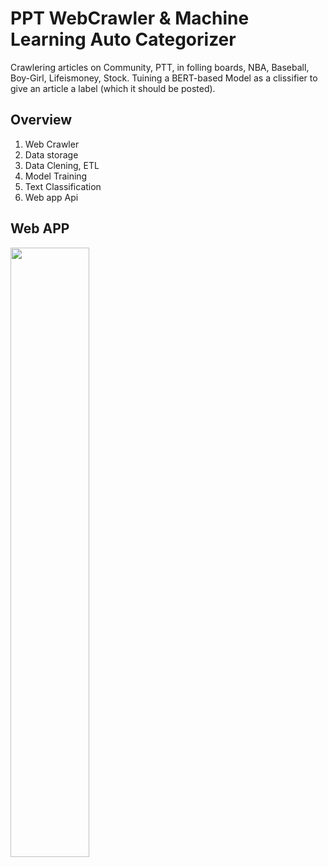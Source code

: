 # PPT WebCrawler & Machine Learning Auto Categorizer
Crawlering articles on Community, PTT, in folling boards, NBA, Baseball, Boy-Girl, Lifeismoney, Stock. Tuining a BERT-based Model as a clissifier to give an article a label (which it should be posted).

## Overview
1. Web Crawler
2. Data storage
3. Data Clening, ETL
4. Model Training
5. Text Classification
6. Web app Api

## Web APP
<img width="50%" height=50% src="https://github.com/YouChengChung/Pictures/blob/main/webimage.png"/>
